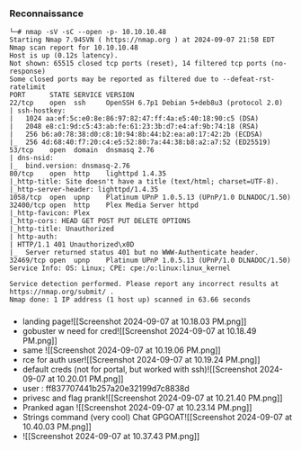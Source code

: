 ### Reconnaissance
```
└─# nmap -sV -sC --open -p- 10.10.10.48
Starting Nmap 7.94SVN ( https://nmap.org ) at 2024-09-07 21:58 EDT
Nmap scan report for 10.10.10.48
Host is up (0.12s latency).
Not shown: 65515 closed tcp ports (reset), 14 filtered tcp ports (no-response)
Some closed ports may be reported as filtered due to --defeat-rst-ratelimit
PORT      STATE SERVICE VERSION
22/tcp    open  ssh     OpenSSH 6.7p1 Debian 5+deb8u3 (protocol 2.0)
| ssh-hostkey: 
|   1024 aa:ef:5c:e0:8e:86:97:82:47:ff:4a:e5:40:18:90:c5 (DSA)
|   2048 e8:c1:9d:c5:43:ab:fe:61:23:3b:d7:e4:af:9b:74:18 (RSA)
|   256 b6:a0:78:38:d0:c8:10:94:8b:44:b2:ea:a0:17:42:2b (ECDSA)
|_  256 4d:68:40:f7:20:c4:e5:52:80:7a:44:38:b8:a2:a7:52 (ED25519)
53/tcp    open  domain  dnsmasq 2.76
| dns-nsid: 
|_  bind.version: dnsmasq-2.76
80/tcp    open  http    lighttpd 1.4.35
|_http-title: Site doesn't have a title (text/html; charset=UTF-8).
|_http-server-header: lighttpd/1.4.35
1058/tcp  open  upnp    Platinum UPnP 1.0.5.13 (UPnP/1.0 DLNADOC/1.50)
32400/tcp open  http    Plex Media Server httpd
|_http-favicon: Plex
|_http-cors: HEAD GET POST PUT DELETE OPTIONS
|_http-title: Unauthorized
| http-auth: 
| HTTP/1.1 401 Unauthorized\x0D
|_  Server returned status 401 but no WWW-Authenticate header.
32469/tcp open  upnp    Platinum UPnP 1.0.5.13 (UPnP/1.0 DLNADOC/1.50)
Service Info: OS: Linux; CPE: cpe:/o:linux:linux_kernel

Service detection performed. Please report any incorrect results at https://nmap.org/submit/ .
Nmap done: 1 IP address (1 host up) scanned in 63.66 seconds

```

###
- landing page![[Screenshot 2024-09-07 at 10.18.03 PM.png]]
- gobuster w need for cred![[Screenshot 2024-09-07 at 10.18.49 PM.png]]
- same ![[Screenshot 2024-09-07 at 10.19.06 PM.png]]
- rce for auth user![[Screenshot 2024-09-07 at 10.19.24 PM.png]]
- default creds (not for portal, but worked with ssh)![[Screenshot 2024-09-07 at 10.20.01 PM.png]]
- user : ff837707441b257a20e32199d7c8838d
- privesc and flag prank![[Screenshot 2024-09-07 at 10.21.40 PM.png]]
- Pranked agan ![[Screenshot 2024-09-07 at 10.23.14 PM.png]]
- Strings command (very cool) Chat GPGOAT![[Screenshot 2024-09-07 at 10.40.03 PM.png]]
- ![[Screenshot 2024-09-07 at 10.37.43 PM.png]]